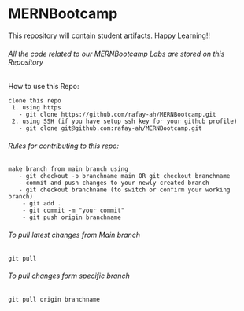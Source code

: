 # MERNBootcamp
This repository will contain student artifacts. Happy Learning!! 
###### All the code related to our MERNBootcamp Labs are stored on this Repository

How to use this Repo:
```
clone this repo
 1. using https
   - git clone https://github.com/rafay-ah/MERNBootcamp.git
 2. using SSH (if you have setup ssh key for your github profile)
   - git clone git@github.com:rafay-ah/MERNBootcamp.git
```

###### Rules for contributing to this repo:
```
make branch from main branch using
   - git checkout -b branchname main OR git checkout branchname
   - commit and push changes to your newly created branch
   - git checkout branchname (to switch or confirm your working branch)
    - git add .
    - git commit -m "your commit"
    - git push origin branchname
```
###### To pull latest changes from Main branch       
```
git pull
```
###### To pull changes form specific branch
```
git pull origin branchname
```
